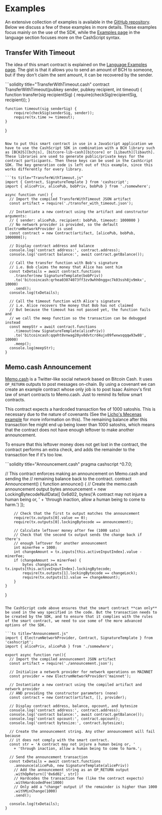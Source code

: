 # Examples

An extensive collection of examples is available in the [GitHub repository](https://github.com/Bitcoin-com/cashscript/tree/master/examples). Below we discuss a few of these examples in more details. These examples focus mainly on the use of the SDK, while the [Examples page](../language/examples.md) in the language section focuses more on the CashScript syntax.

## Transfer With Timeout <a href="#transfer-with-timeout" id="transfer-with-timeout"></a>

The idea of this smart contract is explained on the [Language Examples page](../language/examples.md). The gist is that it allows you to send an amount of BCH to someone, but if they don't claim the sent amount, it can be recovered by the sender.

\`\`\`solidity title="TransferWithTimeout.cash" contract TransferWithTimeout(pubkey sender, pubkey recipient, int timeout) { function transfer(sig recipientSig) { require(checkSig(recipientSig, recipient)); }

```
function timeout(sig senderSig) {
    require(checkSig(senderSig, sender));
    require(tx.time >= timeout);
}
```

}

````

Now to put this smart contract in use in a JavaScript application we have to use the CashScript SDK in combination with a BCH library such as [BCHJS][bchjs], [bitcore-lib-cash][bitcore] or [Libauth][libauth]. These libraries are used to generate public/private keys for the contract participants. Then these keys can be used in the CashScript SDK. The key generation code is left out of this example, since this works differently for every library.

```ts title="TransferWithTimeout.js"
import { Contract, SignatureTemplate } from 'cashscript';
import { alicePriv, alicePub, bobPriv, bobPub } from './somewhere';

async function run() {
  // Import the compiled TransferWithTimeout JSON artifact
  const artifact = require('./transfer_with_timeout.json');

  // Instantiate a new contract using the artifact and constructor arguments:
  // { sender: alicePub, recipient: bobPub, timeout: 1000000 }
  // No network provider is provided, so the default ElectrumNetworkProvider is used
  const contract = new Contract(artifact, [alicePub, bobPub, 1000000]);

  // Display contract address and balance
  console.log('contract address:', contract.address);
  console.log('contract balance:', await contract.getBalance());

  // Call the transfer function with Bob's signature
  // i.e. Bob claims the money that Alice has sent him
  const txDetails = await contract.functions
    .transfer(new SignatureTemplate(bobPriv))
    .to('bitcoincash:qrhea03074073ff3zv9whh0nggxc7k03ssh8jv9mkx', 10000)
    .send();
  console.log(txDetails);

  // Call the timeout function with Alice's signature
  // i.e. Alice recovers the money that Bob has not claimed
  // But because the timeout has not passed yet, the function fails and
  // we call the meep function so the transaction can be debugged instead
  const meepStr = await contract.functions
    .timeout(new SignatureTemplate(alicePriv))
    .to('bitcoincash:qqeht8vnwag20yv8dvtcrd4ujx09fwxwsqqqw93w88', 10000)
    .meep();
  console.log(meepStr);
}
````

## Memo.cash Announcement <a href="#memocash-announcement" id="memocash-announcement"></a>

[Memo.cash](https://memo.cash/) is a Twitter-like social network based on Bitcoin Cash. It uses `OP_RETURN` outputs to post messages on-chain. By using a covenant we can create an example contract whose only job is to post Isaac Asimov's first law of smart contracts to Memo.cash. Just to remind its fellow smart contracts.

This contract expects a hardcoded transaction fee of 1000 satoshis. This is necessary due to the nature of covenants (See the [Licho's Mecenas example](https://radiant4people.com/docs/language/examples#lichos-mecenas) for more information on this). The remaining balance after this transaction fee might end up being lower than 1000 satoshis, which means that the contract does not have enough leftover to make another announcement.

To ensure that this leftover money does not get lost in the contract, the contract performs an extra check, and adds the remainder to the transaction fee if it's too low.

\`\`\`solidity title="Announcement.cash" pragma cashscript ^0.7.0;

// This contract enforces making an announcement on Memo.cash and sending the // remaining balance back to the contract. contract Announcement() { function announce() { // Create the memo.cash announcement output bytes announcement = new LockingBytecodeNullData(\[ 0x6d02, bytes('A contract may not injure a human being or, ' + 'through inaction, allow a human being to come to harm.') ]);

```
    // Check that the first tx output matches the announcement
    require(tx.outputs[0].value == 0);
    require(tx.outputs[0].lockingBytecode == announcement);

    // Calculate leftover money after fee (1000 sats)
    // Check that the second tx output sends the change back if there's
    // enough leftover for another announcement
    int minerFee = 1000;
    int changeAmount = tx.inputs[this.activeInputIndex].value - minerFee;
    if (changeAmount >= minerFee) {
        bytes changeLock = tx.inputs[this.activeInputIndex].lockingBytecode;
        require(tx.outputs[1].lockingBytecode == changeLock);
        require(tx.outputs[1].value == changeAmount);
    }
}
```

}

````

The CashScript code above ensures that the smart contract **can only** be used in the way specified in the code. But the transaction needs to be created by the SDK, and to ensure that it complies with the rules of the smart contract, we need to use some of the more advanced options of the SDK.

```ts title="Announcement.js"
import { ElectrumNetworkProvider, Contract, SignatureTemplate } from 'cashscript';
import { alicePriv, alicePub } from './somewhere';

export async function run(){
  // Import the compiled announcement JSON artifact
  const artifact = require('./announcement.json');

  // Initialise a network provider for network operations on MAINNET
  const provider = new ElectrumNetworkProvider('mainnet');

  // Instantiate a new contract using the compiled artifact and network provider
  // AND providing the constructor parameters (none)
  const contract = new Contract(artifact, [], provider);

  // Display contract address, balance, opcount, and bytesize
  console.log('contract address:', contract.address);
  console.log('contract balance:', await contract.getBalance());
  console.log('contract opcount:', contract.opcount);
  console.log('contract bytesize:', contract.bytesize);

  // Create the announcement string. Any other announcement will fail because
  // it does not comply with the smart contract.
  const str = 'A contract may not injure a human being or, '
    + 'through inaction, allow a human being to come to harm.';

  // Send the announcement transaction
  const txDetails = await contract.functions
    .announce(alicePub, new SignatureTemplate(alicePriv))
    // Add the announcement string as an OP_RETURN output
    .withOpReturn(['0x6d02', str])
    // Hardcodes the transaction fee (like the contract expects)
    .withHardcodedFee(1000)
    // Only add a "change" output if the remainder is higher than 1000
    .withMinChange(1000)
    .send();

  console.log(txDetails);
}
````
